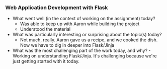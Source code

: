 ### Web Application Development with Flask
  - What went well (in the context of working on the assignment) today?
    - Was able to keep up with Aaron while building the project
    - Understood the material
  - What was particularly interesting or surprising about the topic(s) today?
    - Not much, really. Aaron gave us a recipe, and we cooked the dish.
      Now we have to dig in deeper into Flask/Jinja
  -  What was the most challenging part of the work today, and why?
    - Working on understanding Flask/Jinja. It's challenging because we're
      just getting started with it today.
